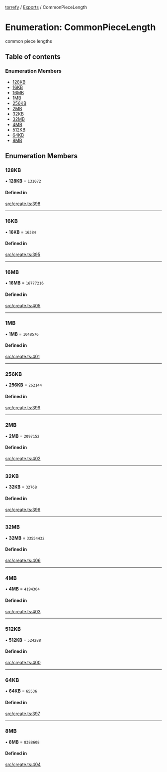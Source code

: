 [torrefy](../README.md) / [Exports](../modules.md) / CommonPieceLength

# Enumeration: CommonPieceLength

common piece lengths

## Table of contents

### Enumeration Members

- [128KB](CommonPieceLength.md#128kb)
- [16KB](CommonPieceLength.md#16kb)
- [16MB](CommonPieceLength.md#16mb)
- [1MB](CommonPieceLength.md#1mb)
- [256KB](CommonPieceLength.md#256kb)
- [2MB](CommonPieceLength.md#2mb)
- [32KB](CommonPieceLength.md#32kb)
- [32MB](CommonPieceLength.md#32mb)
- [4MB](CommonPieceLength.md#4mb)
- [512KB](CommonPieceLength.md#512kb)
- [64KB](CommonPieceLength.md#64kb)
- [8MB](CommonPieceLength.md#8mb)

## Enumeration Members

### 128KB

• **128KB** = ``131072``

#### Defined in

[src/create.ts:398](https://github.com/Sec-ant/bepjs/blob/9d6a68a/src/create.ts#L398)

___

### 16KB

• **16KB** = ``16384``

#### Defined in

[src/create.ts:395](https://github.com/Sec-ant/bepjs/blob/9d6a68a/src/create.ts#L395)

___

### 16MB

• **16MB** = ``16777216``

#### Defined in

[src/create.ts:405](https://github.com/Sec-ant/bepjs/blob/9d6a68a/src/create.ts#L405)

___

### 1MB

• **1MB** = ``1048576``

#### Defined in

[src/create.ts:401](https://github.com/Sec-ant/bepjs/blob/9d6a68a/src/create.ts#L401)

___

### 256KB

• **256KB** = ``262144``

#### Defined in

[src/create.ts:399](https://github.com/Sec-ant/bepjs/blob/9d6a68a/src/create.ts#L399)

___

### 2MB

• **2MB** = ``2097152``

#### Defined in

[src/create.ts:402](https://github.com/Sec-ant/bepjs/blob/9d6a68a/src/create.ts#L402)

___

### 32KB

• **32KB** = ``32768``

#### Defined in

[src/create.ts:396](https://github.com/Sec-ant/bepjs/blob/9d6a68a/src/create.ts#L396)

___

### 32MB

• **32MB** = ``33554432``

#### Defined in

[src/create.ts:406](https://github.com/Sec-ant/bepjs/blob/9d6a68a/src/create.ts#L406)

___

### 4MB

• **4MB** = ``4194304``

#### Defined in

[src/create.ts:403](https://github.com/Sec-ant/bepjs/blob/9d6a68a/src/create.ts#L403)

___

### 512KB

• **512KB** = ``524288``

#### Defined in

[src/create.ts:400](https://github.com/Sec-ant/bepjs/blob/9d6a68a/src/create.ts#L400)

___

### 64KB

• **64KB** = ``65536``

#### Defined in

[src/create.ts:397](https://github.com/Sec-ant/bepjs/blob/9d6a68a/src/create.ts#L397)

___

### 8MB

• **8MB** = ``8388608``

#### Defined in

[src/create.ts:404](https://github.com/Sec-ant/bepjs/blob/9d6a68a/src/create.ts#L404)
